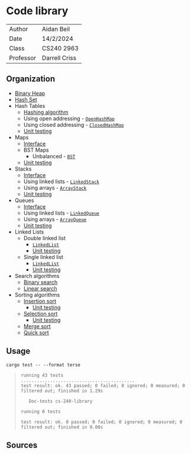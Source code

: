 # Code library 

| | |
|-|-|
| Author | Aidan Beil |
| Date | 14/2/2024 |
| Class | CS240 2963 |
| Professor | Darrell Criss |

## Organization

- [Binary Heap](src/data_structures/binary_heap.rs)
- [Hash Set](src/data_structures/sets/hashset.rs)
- Hash Tables
    - [Hashing algorithm](combined/Hasher.cs)
    - Using open addressing - [`OpenHashMap`](combined/Tables/OpenHashTable.cs)
    - Using closed addressing - [`ClosedHashMap`](combined/Tables/ClosedHashTable.cs)
    - [Unit testing](combined/Tables/TestTable.cs)
- Maps
    - [Interface](combined/Maps/IMap.cs)
    - BST Maps
        - Unbalanced - [`BST`](combined/Maps/BSTs/BST.cs)
    - [Unit testing](combined/Maps/TestMaps.cs)
- Stacks
    - [Interface](combined/Stacks/IStack.cs)
    - Using linked lists - [`LinkedStack`](combined/Stacks/LinkedStack.cs)
    - Using arrays - [`ArrayStack`](combined/Stacks/ArrayStack.cs)
    - [Unit testing](combined/Stacks/TestStacks.cs)
- Queues
    - [Interface](combined/Queues/IQueue.cs)
    - Using linked lists - [`LinkedQueue`](combined/Queues/LinkedQueue.cs)
    - Using arrays - [`ArrayQueue`](combined/Queues/ArrayQueue.cs)
    - [Unit testing](combined/Queues/TestQueues.cs)
- Linked Lists
    - Double linked list
        - [`LinkedList`](combined/LinkedList/LinkedList.cs)
        - [Unit testing](combined/LinkedList/Test.cs)
    - Single linked list
        - [`LinkedList`](src/data_structures/linked_list/single_linked_list/solution.rs)
        - [Unit testing](src/data_structures/linked_list/single_linked_list/tests.rs)
- Search algorithms
    - [Binary search](src/algorithms/search/binary_search.rs)
    - [Linear search](src/algorithms/search/linear_search.rs)
- Sorting algorithms
    - [Insertion sort](src/algorithms/sort/insertion_sort/solution.rs)
        - [Unit testing](src/algorithms/sort/insertion_sort/tests.rs)
    - [Selection sort](src/algorithms/sort/selection_sort/solution.rs)
        - [Unit testing](src/algorithms/sort/selection_sort/tests.rs)
    - [Merge sort](src/algorithms/sort/merge_sort.rs)
    - [Quick sort](src/algorithms/sort/quick_sort.rs)

## Usage

```
cargo test -- --format terse
```

> ```
> running 43 tests
> ...........................................
> test result: ok. 43 passed; 0 failed; 0 ignored; 0 measured; 0 filtered out; finished in 1.29s
> 
>    Doc-tests cs-240-library
> 
> running 0 tests
> 
> test result: ok. 0 passed; 0 failed; 0 ignored; 0 measured; 0 filtered out; finished in 0.00s
> ```

## Sources

